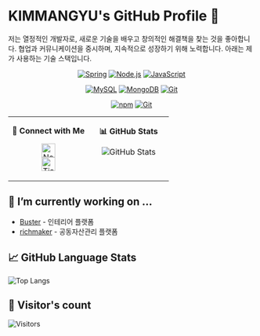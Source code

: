 <!-- 타이틀과 소개 -->
# KIMMANGYU's GitHub Profile 🌟

저는 열정적인 개발자로, 새로운 기술을 배우고 창의적인 해결책을 찾는 것을 좋아합니다. 협업과 커뮤니케이션을 중시하며, 지속적으로 성장하기 위해 노력합니다. 아래는 제가 사용하는 기술 스택입니다.

<p align="center">
  <!-- Row 1 -->
  <a href="https://spring.io/"><img src="https://img.shields.io/badge/Spring-6DB33F?style=for-the-badge&logo=spring&logoColor=white" alt="Spring" /></a>
  <a href="https://nodejs.org/"><img src="https://img.shields.io/badge/Node.js-43853D?style=for-the-badge&logo=node.js&logoColor=white" alt="Node.js" /></a>
  <a href="https://developer.mozilla.org/en-US/docs/Web/JavaScript"><img src="https://img.shields.io/badge/JavaScript-F7DF1E?style=for-the-badge&logo=javascript&logoColor=black" alt="JavaScript" /></a>
  <!-- Add more badges here -->
</p>
<p align="center">
  <a href="https://www.mysql.com/"><img src="https://img.shields.io/badge/MySQL-4479A1?style=for-the-badge&logo=mysql&logoColor=white" alt="MySQL" /></a>
  <a href="https://www.mongodb.com/"><img src="https://img.shields.io/badge/MongoDB-47A248?style=for-the-badge&logo=mongodb&logoColor=white" alt="MongoDB" /></a>
  <a href="https://git-scm.com/"><img src="https://img.shields.io/badge/Git-F05032?style=for-the-badge&logo=git&logoColor=white" alt="Git" /></a>
  <!-- Add more badges here -->
</p>
<p align="center">
    <!-- Row 3 -->
  <a href="https://www.npmjs.com/"><img src="https://img.shields.io/badge/npm-CB3837?style=for-the-badge&logo=npm&logoColor=white" alt="npm" /></a>
  <a href="https://git-scm.com/"><img src="https://img.shields.io/badge/Git-F05032?style=for-the-badge&logo=git&logoColor=white" alt="Git" /></a>
    <!-- Add more badges here -->
</p>

<table>
  <tr>
    <!-- Connect with Me Section -->
    <td valign="top" width="50%">
      
<p align="center">
  <strong>🤝 Connect with Me</strong>
</p>
<p align="center">
  <a href="https://better-tachometer-013.notion.site/85d03d78f0d94c8283bfe5abb25df25c?pvs=4">
    <img src="https://img.shields.io/badge/Notion-000000.svg?style=for-the-badge&logo=Notion&logoColor=white" alt="Notion" height="28"/>
  </a>
  <br>
  <a href="https://kimmangyu.tistory.com/">
    <img src="https://img.shields.io/badge/Tistory-000000.svg?style=for-the-badge&logo=Tistory&logoColor=white" alt="Tistory" height="28"/>
  </a>
</p>

  </td>
    <!-- GitHub Stats Section -->
    <td valign="top" width="50%">
      
<p align="center">
  <strong>📊 GitHub Stats</strong>
</p>
<p align="center">
  <img src="https://github-readme-stats.vercel.app/api?username=fierceCry&show_icons=true&theme=radical" alt="GitHub Stats" />
</p>

  </td>
  </tr>
</table>





<!-- 여기에 최근 작업한 프로젝트 섹션을 추가할 수 있습니다 -->
## 🔭 I’m currently working on ...
- [Buster](https://github.com/fierceCry/wecode48th_Buster.git) - 인테리어 플랫폼
- [richmaker](https://github.com/fierceCry/wecode48th_richmaker_a.git) - 공동자산관리 플랫폼

<!-- GitHub 사용 언어 통계 -->
## 📈 GitHub Language Stats
![Top Langs](https://github-readme-stats.vercel.app/api/top-langs/?username=fierceCry&layout=compact&theme=radical)

<!-- 방문자 수 카운터 -->
## 👀 Visitor's count
![Visitors](https://visitor-badge.laobi.icu/badge?page_id=fierceCry.fierceCry)

